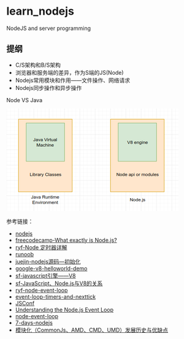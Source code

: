 # learn_nodejs
NodeJS and server programming

## 提纲

- C/S架构和B/S架构
- 浏览器和服务端的差异，作为S端的JS(Node)
- Nodejs常用模块和作用——文件操作、网络请求
- Nodejs同步操作和异步操作

Node VS Java

![node vs java](./static/images/nodevsjava.png)

参考链接：

- [nodejs](https://nodejs.org/docs/latest/api/perf_hooks.html)
- [freecodecamp-What exactly is Node.js?](https://medium.freecodecamp.org/what-exactly-is-node-js-ae36e97449f5)
- [ryf-Node 定时器详解](http://www.ruanyifeng.com/blog/2018/02/node-event-loop.html)
- [runoob](http://www.runoob.com/nodejs/nodejs-buffer.html)
- [juejin-nodejs源码—初始化](https://juejin.im/post/5b93fdd76fb9a05cf7157525)
- [google-v8-helloworld-demo](https://chromium.googlesource.com/v8/v8/+/master/samples/hello-world.cc)
- [sf-javascript引擎——V8](https://segmentfault.com/a/1190000014370171)
- [sf-JavaScript、Node.js与V8的关系](https://segmentfault.com/a/1190000014722508)
- [ryf-node-event-loop](http://www.ruanyifeng.com/blog/2018/02/node-event-loop.html)
- [event-loop-timers-and-nexttick](https://nodejs.org/en/docs/guides/event-loop-timers-and-nexttick/)
- [JSConf](https://www.youtube.com/watch?v=8aGhZQkoFbQ)
- [Understanding the Node.js Event Loop](https://nodesource.com/blog/understanding-the-nodejs-event-loop/)
- [node-event-loop](https://flaviocopes.com/node-event-loop/)
- [7-days-nodejs](https://nqdeng.github.io/7-days-nodejs/#4.1)
- [模块化（CommonJs、AMD、CMD、UMD）发展历史与优缺点](https://www.cnblogs.com/iceJava/p/5399715.html)